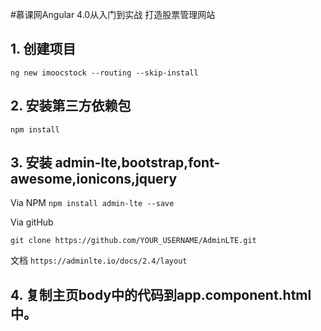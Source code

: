 #慕课网Angular 4.0从入门到实战 打造股票管理网站

## 1. 创建项目  
 `ng new imoocstock --routing --skip-install`

## 2. 安装第三方依赖包
`npm install`

## 3. 安装 admin-lte,bootstrap,font-awesome,ionicons,jquery
Via NPM   `npm install admin-lte --save`

Via gitHub 

`git clone https://github.com/YOUR_USERNAME/AdminLTE.git`

文档
`https://adminlte.io/docs/2.4/layout`

## 4. 复制主页body中的代码到app.component.html中。







